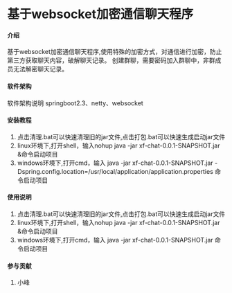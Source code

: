 # 基于websocket加密通信聊天程序

#### 介绍
基于websocket加密通信聊天程序,使用特殊的加密方式，对通信进行加密，防止第三方获取聊天内容，破解聊天记录。
创建群聊，需要密码加入群聊中，非群成员无法解密聊天记录。

#### 软件架构
软件架构说明
springboot2.3、netty、websocket

#### 安装教程

1.  点击清理.bat可以快速清理旧的jar文件,点击打包.bat可以快速生成启动jar文件
2.  linux环境下,打开shell，输入nohup java -jar xf-chat-0.0.1-SNAPSHOT.jar &命令启动项目
3.  windows环境下,打开cmd，输入 java -jar xf-chat-0.0.1-SNAPSHOT.jar -Dspring.config.location=/usr/local/application/application.properties 命令启动项目

#### 使用说明

1.  点击清理.bat可以快速清理旧的jar文件,点击打包.bat可以快速生成启动jar文件
2.  linux环境下,打开shell，输入nohup java -jar xf-chat-0.0.1-SNAPSHOT.jar &命令启动项目
3.  windows环境下,打开cmd，输入 java -jar xf-chat-0.0.1-SNAPSHOT.jar 命令启动项目

#### 参与贡献

1.  小峰

